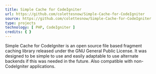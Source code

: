 ```yaml
---
title: Simple Cache for CodeIgniter
url: https://github.com/colettesnow/Simple-Cache-for-CodeIgniter
source: https://github.com/colettesnow/Simple-Cache-for-CodeIgniter
type: projects
technology: [ PHP, CodeIgniter ]
credits: { }
---
```


Simple Cache for CodeIgniter is an open source file based fragment caching library released under the GNU General Public License. It was designed to be simple to use and easily adaptable to use alternate backends if this was needed in the future. Also compatible with non-CodeIgniter applications.